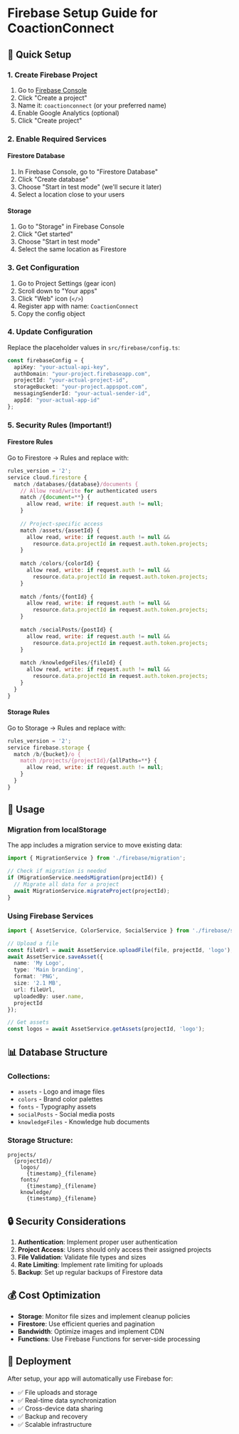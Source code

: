 # Firebase Setup Guide for CoactionConnect

## 🚀 Quick Setup

### 1. Create Firebase Project
1. Go to [Firebase Console](https://console.firebase.google.com/)
2. Click "Create a project"
3. Name it: `coactionconnect` (or your preferred name)
4. Enable Google Analytics (optional)
5. Click "Create project"

### 2. Enable Required Services

#### Firestore Database
1. In Firebase Console, go to "Firestore Database"
2. Click "Create database"
3. Choose "Start in test mode" (we'll secure it later)
4. Select a location close to your users

#### Storage
1. Go to "Storage" in Firebase Console
2. Click "Get started"
3. Choose "Start in test mode"
4. Select the same location as Firestore

### 3. Get Configuration
1. Go to Project Settings (gear icon)
2. Scroll down to "Your apps"
3. Click "Web" icon (`</>`)
4. Register app with name: `CoactionConnect`
5. Copy the config object

### 4. Update Configuration
Replace the placeholder values in `src/firebase/config.ts`:

```typescript
const firebaseConfig = {
  apiKey: "your-actual-api-key",
  authDomain: "your-project.firebaseapp.com",
  projectId: "your-actual-project-id",
  storageBucket: "your-project.appspot.com",
  messagingSenderId: "your-actual-sender-id",
  appId: "your-actual-app-id"
};
```

### 5. Security Rules (Important!)

#### Firestore Rules
Go to Firestore → Rules and replace with:

```javascript
rules_version = '2';
service cloud.firestore {
  match /databases/{database}/documents {
    // Allow read/write for authenticated users
    match /{document=**} {
      allow read, write: if request.auth != null;
    }
    
    // Project-specific access
    match /assets/{assetId} {
      allow read, write: if request.auth != null && 
        resource.data.projectId in request.auth.token.projects;
    }
    
    match /colors/{colorId} {
      allow read, write: if request.auth != null && 
        resource.data.projectId in request.auth.token.projects;
    }
    
    match /fonts/{fontId} {
      allow read, write: if request.auth != null && 
        resource.data.projectId in request.auth.token.projects;
    }
    
    match /socialPosts/{postId} {
      allow read, write: if request.auth != null && 
        resource.data.projectId in request.auth.token.projects;
    }
    
    match /knowledgeFiles/{fileId} {
      allow read, write: if request.auth != null && 
        resource.data.projectId in request.auth.token.projects;
    }
  }
}
```

#### Storage Rules
Go to Storage → Rules and replace with:

```javascript
rules_version = '2';
service firebase.storage {
  match /b/{bucket}/o {
    match /projects/{projectId}/{allPaths=**} {
      allow read, write: if request.auth != null;
    }
  }
}
```

## 🔧 Usage

### Migration from localStorage
The app includes a migration service to move existing data:

```typescript
import { MigrationService } from './firebase/migration';

// Check if migration is needed
if (MigrationService.needsMigration(projectId)) {
  // Migrate all data for a project
  await MigrationService.migrateProject(projectId);
}
```

### Using Firebase Services
```typescript
import { AssetService, ColorService, SocialService } from './firebase/services';

// Upload a file
const fileUrl = await AssetService.uploadFile(file, projectId, 'logo');
await AssetService.saveAsset({
  name: 'My Logo',
  type: 'Main branding',
  format: 'PNG',
  size: '2.1 MB',
  url: fileUrl,
  uploadedBy: user.name,
  projectId
});

// Get assets
const logos = await AssetService.getAssets(projectId, 'logo');
```

## 📊 Database Structure

### Collections:
- `assets` - Logo and image files
- `colors` - Brand color palettes
- `fonts` - Typography assets
- `socialPosts` - Social media posts
- `knowledgeFiles` - Knowledge hub documents

### Storage Structure:
```
projects/
  {projectId}/
    logos/
      {timestamp}_{filename}
    fonts/
      {timestamp}_{filename}
    knowledge/
      {timestamp}_{filename}
```

## 🔒 Security Considerations

1. **Authentication**: Implement proper user authentication
2. **Project Access**: Users should only access their assigned projects
3. **File Validation**: Validate file types and sizes
4. **Rate Limiting**: Implement rate limiting for uploads
5. **Backup**: Set up regular backups of Firestore data

## 💰 Cost Optimization

- **Storage**: Monitor file sizes and implement cleanup policies
- **Firestore**: Use efficient queries and pagination
- **Bandwidth**: Optimize images and implement CDN
- **Functions**: Use Firebase Functions for server-side processing

## 🚀 Deployment

After setup, your app will automatically use Firebase for:
- ✅ File uploads and storage
- ✅ Real-time data synchronization
- ✅ Cross-device data sharing
- ✅ Backup and recovery
- ✅ Scalable infrastructure
